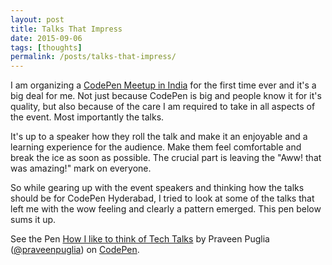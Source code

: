 ```yaml
---
layout: post
title: Talks That Impress
date: 2015-09-06
tags: [thoughts]
permalink: /posts/talks-that-impress/
---
```


I am organizing a [CodePen Meetup in India](http://nvite.co/e114) for the first time ever and it's a big deal for me. Not just because CodePen is big and people know it for it's quality, but also because of the care I am required to take in all aspects of the event. Most importantly the talks.

It's up to a speaker how they roll the talk and make it an enjoyable and a learning experience for the audience. Make them feel comfortable and break the ice as soon as possible. The crucial part is leaving the "Aww! that was amazing!" mark on everyone.

So while gearing up with the event speakers and thinking how the talks should be for CodePen Hyderabad, I tried to look at some of the talks that left me with the wow feeling and clearly a pattern emerged. This pen below sums it up.

<p data-height="400" data-theme-id="4977" data-slug-hash="ZbYZgW" data-default-tab="result" data-user="praveenpuglia" class='codepen'>See the Pen <a href='http://codepen.io/praveenpuglia/pen/ZbYZgW/'>How I like to think of Tech Talks</a> by Praveen Puglia (<a href='http://codepen.io/praveenpuglia'>@praveenpuglia</a>) on <a href='http://codepen.io'>CodePen</a>.</p>
<script async src="//assets.codepen.io/assets/embed/ei.js"></script>
